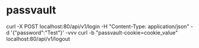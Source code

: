 # passvault

curl -X POST  localhost:80/api/v1/login  -H "Content-Type: application/json" -d '{"password":"Test"}' -vvv
curl -b "passvault-cookie=cookie_value"  localhost:80/api/v1/logout